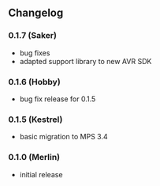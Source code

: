 ## Changelog

### 0.1.7 (Saker)
- bug fixes
- adapted support library to new AVR SDK

### 0.1.6 (Hobby)
- bug fix release for 0.1.5

### 0.1.5 (Kestrel)
- basic migration to MPS 3.4

### 0.1.0 (Merlin)
- initial release


